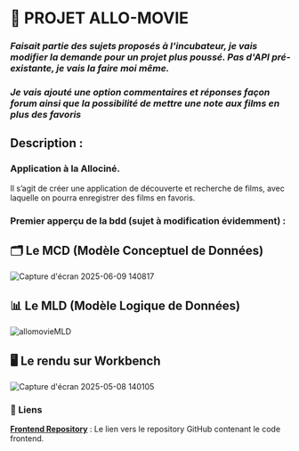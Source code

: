 # 🚀 PROJET ALLO-MOVIE

### _Faisait partie des sujets proposés à l'incubateur, je vais modifier la demande pour un projet plus poussé. Pas d'API pré-existante, je vais la faire moi même._
### _Je vais ajouté une option commentaires et réponses façon forum ainsi que la possibilité de mettre une note aux films en plus des favoris_

## Description :

### Application à la Allociné.

Il s’agit de créer une application de découverte et recherche de films, avec
laquelle on pourra enregistrer des films en favoris.

### Premier apperçu de la bdd (sujet à modification évidemment) :

## 🗂️ Le MCD (Modèle Conceptuel de Données)

![Capture d'écran 2025-06-09 140817](https://github.com/user-attachments/assets/707dd240-4bf3-4353-90c1-c8075e3ea054)

## 📊 Le MLD (Modèle Logique de Données)

![allomovieMLD](https://github.com/user-attachments/assets/7c10ac94-a9ca-41a9-a7bb-05a9a2f693b6)

## 🖥️ Le rendu sur Workbench

![Capture d'écran 2025-05-08 140105](https://github.com/user-attachments/assets/3feffee7-116c-4777-a6a9-182ad7e9ab43)

### 🔗 Liens

**[Frontend Repository](https://github.com/cedric-chimot/allo-movie-front)** : Le lien vers le repository GitHub contenant le code frontend.

